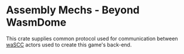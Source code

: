 # Assembly Mechs - Beyond WasmDome

This crate supplies common protocol used for communication between [waSCC](https://github.com/wascc) actors used to create this game's back-end.
